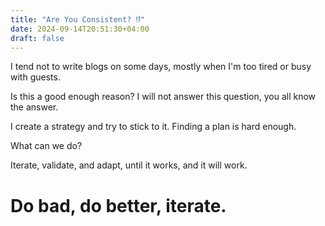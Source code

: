 ```yaml
---
title: "Are You Consistent? ⁉️"
date: 2024-09-14T20:51:30+04:00
draft: false
---
```

I tend not to write blogs on some days, mostly when I'm too tired or busy with guests.

Is this a good enough reason? I will not answer this question, you all know the answer.

I create a strategy and try to stick to it. Finding a plan is hard enough.

What can we do?

Iterate, validate, and adapt, until it works, and it will work.

# Do bad, do better, iterate.